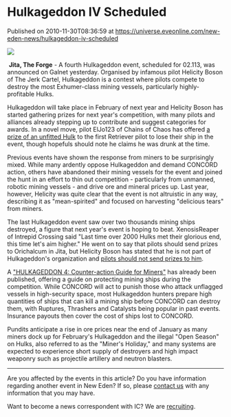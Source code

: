 # Hulkageddon IV Scheduled
Published on 2010-11-30T08:36:59 at https://universe.eveonline.com/new-eden-news/hulkageddon-iv-scheduled

![](http://www.eve-ic.net/media/assets/icarticlebanner.png)  
  
​ **Jita, The Forge** \- A fourth Hulkageddon event, scheduled for 02.113, was announced on Galnet yesterday. Organised by infamous pilot Helicity Boson of The Jerk Cartel, Hulkageddon is a contest where pilots compete to destroy the most Exhumer-class mining vessels, particularly highly-profitable Hulks.   
  
Hulkageddon will take place in February of next year and Helicity Boson has started gathering prizes for next year's competition, with many pilots and alliances already stepping up to contribute and suggest categories for awards. In a novel move, pilot ElJo123 of Chains of Chaos has offered [a prize of an unfitted Hulk](http://www.eve-search.com/thread/1422472/page/2#43) to the first Retriever pilot to lose their ship in the event, though hopefuls should note he claims he was drunk at the time.   
  
Previous events have shown the response from miners to be surprisingly mixed. While many ardently oppose Hulkageddon and demand CONCORD action, others have abandoned their mining vessels for the event and joined the hunt in an effort to thin out competition - particularly from unmanned, robotic mining vessels - and drive ore and mineral prices up. Last year, however, Helicity was quite clear that the event is not altruistic in any way, describing it as "mean-spirited" and focused on harvesting "delicious tears" from miners.   
  
The last Hulkageddon event saw over two thousands mining ships destroyed, a figure that next year's event is hoping to beat. XenosisReaper of Intrepid Crossing said "Last time over 2000 Hulks met their glorious end, this time let's aim higher." He went on to say that pilots should send prizes to Orichalcum in Jita, but Helicity Boson has stated that he is not part of Hulkageddon's organization and [pilots should not send prizes to him](http://www.eve-search.com/thread/1422472/page/1#1).   
  
A ["HULKAGEDDON 4: Counter-action Guide for Miners"](http://www.eveonline.com/ingameboard.asp?a=topic&threadID=1422548&page=1#1) has already been published, offering a guide on protecting mining ships during the competition. While CONCORD will act to punish those who attack unflagged vessels in high-security space, most Hulkageddon hunters prepare high quantities of ships that can kill a mining ship before CONCORD can destroy them, with Ruptures, Thrashers and Catalysts being popular in past events. Insurance payouts then cover the cost of ships lost to CONCORD.   
  
Pundits anticipate a rise in ore prices near the end of January as many miners dock up for February's Hulkageddon and the illegal "Open Season" on Hulks, also referred to as the "Miner's Holiday," and many systems are expected to experience short supply of destroyers and high impact weaponry such as projectile artillery and neutron blasters.

* * *

Are you affected by the events in this article? Do you have information regarding another event in New Eden? If so, please [contact us](http://www.eveonline.com/news.asp?a=submitrp) with any information that you may have.  
  
Want to become a news correspondent with IC? We are [recruiting](http://www.eveonline.com/isd.asp).
